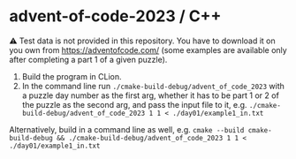 # advent-of-code-2023 / C++

⚠️ Test data is not provided in this repository. You have to download it on you own from https://adventofcode.com/ (some
examples are available only after completing a part 1 of a given puzzle).

1. Build the program in CLion.
2. In the command line run `./cmake-build-debug/advent_of_code_2023` with a puzzle day number as the first arg, whether
   it has to be part 1 or 2 of the puzzle as the second arg, and pass
   the input file to it, e.g. `./cmake-build-debug/advent_of_code_2023 1 1 < ./day01/example1_in.txt`

Alternatively, build in a command line as well,
e.g. `cmake --build cmake-build-debug && ./cmake-build-debug/advent_of_code_2023 1 1 < ./day01/example1_in.txt`
